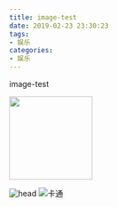 ```yaml
---
title: image-test
date: 2019-02-23 23:30:23
tags:
- 娱乐
categories:
- 娱乐
---
```


image-test


<img width = '150' height ='150' src ="http://pnbd44c64.bkt.clouddn.com/TIM%E5%9B%BE%E7%89%8720190222122952.jpg"/>


![head](http://pnbd44c64.bkt.clouddn.com/TIM%E5%9B%BE%E7%89%8720190222122952.jpg)
![卡通](http://pnbd44c64.bkt.clouddn.com/ea8dbe315c6034a85c44aec4c81349540823767c.jpg)